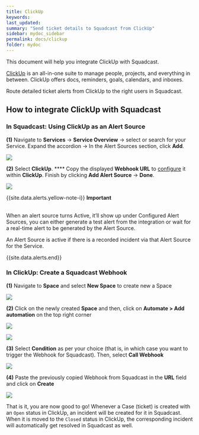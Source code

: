 ```yaml
---
title: ClickUp
keywords: 
last_updated: 
summary: "Send ticket details to Squadcast from ClickUp"
sidebar: mydoc_sidebar
permalink: docs/clickup
folder: mydoc
---
```


This document will help you integrate ClickUp with Squadcast.

[ClickUp](https://clickup.com/) is an all-in-one suite to manage people, projects, and everything in between. ClickUp offers docs, reminders, goals, calendars, and inboxes.

Route detailed ticket alerts from ClickUp to the right users in Squadcast.

## How to integrate ClickUp with Squadcast

### In Squadcast: Using ClickUp as an Alert Source

**(1)** Navigate to **Services** -> **Service Overview** -> select or search for your Service. Expand the accordion -> In the Alert Sources section, click **Add**.

![](<images/Alert_Sources.png>)

**(2)** Select **ClickUp**. **** Copy the displayed **Webhook URL** to [configure](clickup#in-clickup-create-a-squadcast-webhook) it within **ClickUp**. Finish by clicking **Add Alert Source** -> **Done**.

![](<images/Clickup.png>)

{{site.data.alerts.yellow-note-i}}
<b>Important</b><br/><br/>
<p>When an alert source turns Active, it’ll show up under Configured Alert Sources, you can either generate a test alert from the integration or wait for a real-time alert to be generated by the Alert Source.</p>
<p>An Alert Source is active if there is a recorded incident via that Alert Source for the Service.</p>
{{site.data.alerts.end}}

### In ClickUp: Create a Squadcast Webhook

**(1)** Navigate to **Space** and select **New Space** to create new a Space

![](images/clickup_2.png)

**(2)** Click on the newly created **Space** and then, click on **Automate > Add automation** on the top right corner

![](images/clickup_3.png)

![](images/clickup_4.png)

**(3)** Select **Condition** as per your choice (that is, in which case you want to trigger the Webhook for Squadcast). Then, select **Call Webhook**

![](images/clickup_5.png)

**(4)** Paste the previously copied Webhook from Squadcast in the **URL** field and click on **Create**

![](images/clickup_6.png)

That is it, you are now good to go! Whenever a Case (ticket) is created with an `Open` status in ClickUp, an incident will be created for it in Squadcast. When it is moved to the `Closed` status in ClickUp, the corresponding incident will automatically get resolved in Squadcast as well.